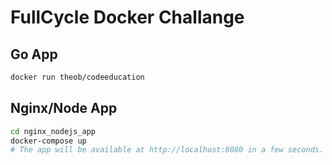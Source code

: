 # FullCycle Docker Challange

## Go App

```bash
docker run theob/codeeducation
```

## Nginx/Node App

```bash
cd nginx_nodejs_app
docker-compose up
# The app will be available at http://localhost:8080 in a few seconds.
```
